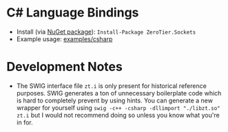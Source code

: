 # C# Language Bindings

 - Install (via [NuGet package](https://www.nuget.org/packages/ZeroTier.Sockets/)): `Install-Package ZeroTier.Sockets`
 - Example usage: [examples/csharp](./../../../examples/csharp/)

# Development Notes

 - The SWIG interface file `zt.i` is only present for historical reference purposes. SWIG generates a ton of unnecessary boilerplate code which is hard to completely prevent by using hints. You can generate a new wrapper for yourself using `swig -c++ -csharp -dllimport "./libzt.so" zt.i` but I would not recommend doing so unless you know what you're in for.